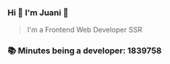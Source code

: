 ### Hi 👋 I&#39;m Juani 🦁

> I&#39;m a Frontend Web Developer SSR

### 📚 Minutes being a developer: 1839758
